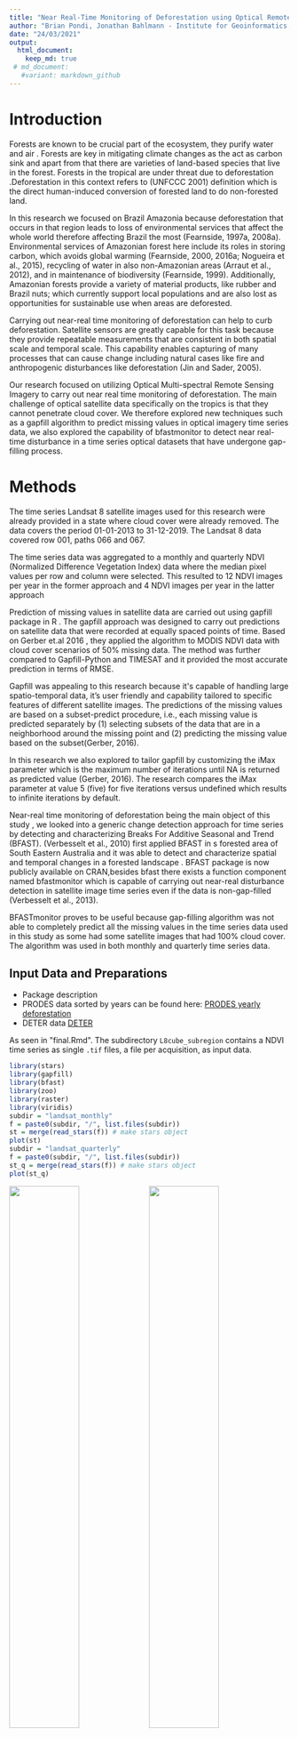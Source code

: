 ```yaml
---
title: "Near Real-Time Monitoring of Deforestation using Optical Remote Sensing Data"
author: "Brian Pondi, Jonathan Bahlmann - Institute for Geoinformatics, Münster"
date: "24/03/2021"
output: 
  html_document:
    keep_md: true
 # md_document:
   #variant: markdown_github
---
```




# Introduction

Forests are known to be crucial  part of the ecosystem, they purify water and air . Forests  are key in mitigating climate changes  as the act as carbon sink and apart from that there are varieties of land-based species that live in the forest. Forests in the tropical are under threat due to deforestation .Deforestation in this context refers  to (UNFCCC 2001) definition which is the direct human-induced conversion of forested land to do non-forested land.

In this research we  focused on Brazil Amazonia because deforestation that occurs in that region leads to loss of environmental services that affect the whole world therefore affecting Brazil the most (Fearnside, 1997a, 2008a).  Environmental services of Amazonian forest here include its roles in storing carbon, which avoids global warming (Fearnside, 2000, 2016a; Nogueira et al., 2015), recycling of water in also non-Amazonian areas (Arraut et al., 2012), and in maintenance of biodiversity (Fearnside, 1999). Additionally, Amazonian forests provide a variety of material products, like rubber and Brazil nuts; which currently support local populations and are also lost as opportunities for sustainable use  when areas are deforested. 

Carrying out near-real time monitoring of deforestation can help to curb deforestation. Satellite sensors are greatly capable for this task because they provide repeatable measurements that are consistent in both spatial scale and temporal scale. This capability enables capturing of many processes that can  cause change including natural cases like fire and anthropogenic disturbances like deforestation (Jin and Sader, 2005).

Our research focused on utilizing Optical Multi-spectral Remote Sensing Imagery to carry out near real time monitoring of deforestation. The main challenge of optical satellite data specifically on the tropics is that they cannot penetrate cloud cover. We therefore explored new techniques such as a gapfill algorithm to  predict missing values in  optical imagery time series data, we also explored the capability of bfastmonitor to detect near real-time disturbance in a time series optical datasets that have undergone gap-filling process.

# Methods

The time series Landsat 8 satellite images used for this research were already provided in a state where cloud cover were already removed. The data covers the period 01-01-2013 to 31-12-2019. 
The Landsat 8 data covered row 001, paths 066 and 067.

The time series data was aggregated to a monthly and quarterly NDVI (Normalized Difference Vegetation Index) data where the median pixel values per row and column were selected. This resulted to 12 NDVI images per year in the former approach and 4 NDVI images per year in the latter approach


Prediction of missing values in satellite data are carried out using gapfill package in R . The gapfill approach was designed to carry out predictions on satellite data that  were recorded at equally spaced points of time.  Based on Gerber et.al 2016 , they applied the algorithm to MODIS NDVI data with cloud cover scenarios of 50% missing data. The method was further compared to Gapfill-Python and TIMESAT  and it provided the most accurate prediction in terms of RMSE.

Gapfill was appealing to this research because it's capable of handling large spatio-temporal data, it’s user friendly and capability tailored to  specific features of different satellite images. The predictions of the missing values are based on a subset-predict procedure, i.e., each missing value is predicted separately by (1) selecting subsets of the data that are in a neighborhood around the missing point and (2) predicting the missing value based on the subset(Gerber, 2016).

In this research we also explored to tailor gapfill by customizing the iMax parameter which is the maximum number of iterations until NA is  returned as predicted value (Gerber, 2016). The research  compares the iMax parameter at value 5 (five)  for  five iterations versus undefined which results to infinite iterations by default.

Near-real time monitoring  of deforestation being the main object of this study ,  we looked into a  generic change detection approach for time series by detecting and characterizing Breaks For Additive Seasonal and Trend (BFAST). (Verbesselt et al., 2010) first applied BFAST in s forested area of South Eastern Australia and it was able to detect and characterize spatial and temporal changes in a forested landscape . BFAST package is now publicly available on CRAN,besides bfast there exists a function component named bfastmonitor which is capable of carrying out near-real disturbance detection  in satellite image time series even if the data is non-gap-filled (Verbesselt et al., 2013).

BFASTmonitor proves to be useful because gap-filling algorithm was not able to completely predict all  the missing values in  the time series data used in this study as some had some satellite images that had 100%  cloud cover. The algorithm was used in both monthly and quarterly time series data.


## Input Data and Preparations

* Package description
* PRODES data sorted by years can be found here: [PRODES yearly deforestation](http://terrabrasilis.dpi.inpe.br/download/dataset/legal-amz-prodes/vector/yearly_deforestation.zip)
* DETER data [DETER](http://terrabrasilis.dpi.inpe.br/file-delivery/download/deter-amz/shape)

As seen in "final.Rmd". The subdirectory `L8cube_subregion` contains a NDVI time series as single `.tif` files, a file per acquisition, as input data.

```r
library(stars)
library(gapfill)
library(bfast)
library(zoo)
library(raster)
library(viridis)
subdir = "landsat_monthly"
f = paste0(subdir, "/", list.files(subdir))
st = merge(read_stars(f)) # make stars object
plot(st)
subdir = "landsat_quarterly"
f = paste0(subdir, "/", list.files(subdir))
st_q = merge(read_stars(f)) # make stars object
plot(st_q)
```

<img src="main_files/figure-html/load-data-1.png" width="50%" /><img src="main_files/figure-html/load-data-2.png" width="50%" />


```r
# load PRODES data
prod <- read_sf("./yearly_deforestation/yearly_deforestation.shp")
prod_3857 <- st_make_valid(st_transform(prod, crs = st_crs(st)))
prod_crop <- st_crop(prod_3857, st) # clip
write_sf(prod_crop, "./yearly_deforestation/PRODES_cropped.shp", overwrite = TRUE)

deter <- read_sf("./yearly_deforestation/deter_public.shp")
deter_3857 <- st_make_valid(st_transform(deter, crs = st_crs(st)))
deter_crop <- st_crop(deter_3857, st)
write_sf(deter_crop, "./yearly_deforestation/DETER_cropped.shp", overwrite = TRUE)
```


```r
prod <- read_sf("./yearly_deforestation/PRODES_cropped.shp")
dete <- read_sf("./yearly_deforestation/DETER_cropped.shp")

cols <- viridis::magma(6)
dete$VIEW_DATE <- as.numeric(format(as.Date(dete$VIEW_DATE, format="%d/%m/%Y"),"%Y")) # year as date

plot(prod["YEAR"], pal = cols[2:4], main = "PRODES Deforestation Data Colored by Year")
plot(dete["VIEW_DATE"], pal = cols, main = "DETER Deforestation Data Colored by Year")
```

<img src="main_files/figure-html/plot-AOI-1.png" width="50%" /><img src="main_files/figure-html/plot-AOI-2.png" width="50%" />

## Prepare for Gapfill

`Gapfill` documentation tells us that as input, a 4-dimensional numeric array is needed, with dimensions x, y, seasonal index (doy), year.

```r
prep_gapfill <- function(st, doy, ts) {
  # st is stars object, doy is day of year vector, ts is number of timesteps per year
  
  # get pixels of whole dataset
  imgdata <- c(st[,,,][[1]])

  # make labels
  xlab <- seq(from = attr(st, "dimensions")[[1]]$offset, by = attr(st, "dimensions")[[1]]$delta, length.out = attr(st, "dimensions")[[1]]$to)
  ylab <- seq(from = attr(st, "dimensions")[[2]]$offset, by = attr(st, "dimensions")[[2]]$delta, length.out = attr(st, "dimensions")[[2]]$to)
  years <- seq(2013,2019,1)

  # make array, transpose
  h <- array(imgdata, dim = c(140, 140, ts, 7), dimnames = list(xlab, ylab, doy, years))
  # x, y is switched between stars and these arrays
  h <- aperm(h, c(2,1,3,4))
  return(h)
}

doy_12 <- c(1, 32, 60, 91, 121, 152, 182, 213, 244, 274, 305, 335)
doy_4 <- c(1, 91, 182, 274)

ma_monthly <- prep_gapfill(st, doy_12, 12)
ma_quarter <- prep_gapfill(st_q, doy_4, 4)
```

## Gapfill


```r
d <- Gapfill(ma_monthly, iMax = 5)
saveRDS(d, "./monthly_iMax5_140_gapfilled.rds")
e <- Gapfill(ma_quarter, iMax = 5)
saveRDS(e, "./quarterly_iMax5_140_gapfilled.rds")
```

### Gapfill Results

```r
gf_monthly <- readRDS("monthly_iMax5_140_gapfilled.rds")
Image(gf_monthly$fill, zlim = c(0.2, 1)) + ggtitle("Gapfilled Monthly Data")
gf_quarterly <- readRDS("quarterly_iMax5_140_gapfilled.rds")
Image(gf_quarterly$fill, zlim = c(0.2, 1)) + ggtitle("Gapfilled Quarterly Data")
```

<img src="main_files/figure-html/load-gapfill-1.png" width="50%" /><img src="main_files/figure-html/load-gapfill-2.png" width="50%" />

### Gapfill Results - Closeup
Here, October to December of 2013 are plotted for comparison. First, The input data is plotted. Below that, the gapfilled dataset are plotted.

```r
Image(ma_monthly[,,10:12,1], zlim = c(0.2, 1)) + ggtitle("Monthly Input Data, Oct - Dec 2013")
Image(ma_quarter[,,4,1], zlim = c(0.2, 1)) + ggtitle("Quarterly Input Data, Last Quarter 2013")
```

<img src="main_files/figure-html/zoom-gapfill-input-1.png" width="50%" /><img src="main_files/figure-html/zoom-gapfill-input-2.png" width="50%" />


```r
Image(gf_monthly$fill[,,10:12,1], zlim = c(0.2, 1)) + ggtitle("Monthly Gapfilled Data, Oct - Dec 2013, iMax = 5")
Image(gf_quarterly$fill[,,4,1], zlim = c(0.2, 1)) + ggtitle("Quarterly Gapfilled Data, Last Quarter 2013, iMax = 5")
```

<img src="main_files/figure-html/zoom_gapfill-1.png" width="50%" /><img src="main_files/figure-html/zoom_gapfill-2.png" width="50%" />

Just to see what the Gapfill algorithm is capable of achieving, observe what it yields when letting `iMax` default to inifity. This allows the function to endlessly increase the neighbourhood for predicting `NA` values.

```r
gf_quarterly_inf <- readRDS("./appendix/quarterly_iMaxInf_140_gapfilled.rds")
Image(gf_quarterly_inf$fill[,,4,1], zlim = c(0.2, 1)) + ggtitle("Quarterly Gapfilled Data, Last Quarter 2013, with iMax=inf")
```

<img src="main_files/figure-html/plot-inf-gf-1.png" width="50%" style="display: block; margin: auto;" />

## Calculate BFAST Over AOI


```r
bfast_on_tile <- function(gapfill_matrix, by, ts, order) {
  dims <- dim(gapfill_matrix)
  result <- matrix(rep(FALSE, dims[1]*dims[2]), ncol = dims[1])
  for (i in 1:dims[1]) { # looping through x
    for (j in 1:dims[2]) { # loops through y
      raw_px_ts <- as.vector(gapfill_matrix[i,j,,]) # create pixel timeseries vector
      px_ts_obj <- as.ts(zoo(raw_px_ts, seq(2013, by = by, length.out = ts))) # make into ts object
      bfm_obj <- bfastmonitor(px_ts_obj, start = 2019, order = order) # bfastmonitor of pixel timeseries
      brkpoint <- bfm_obj$breakpoint
      if(!is.na(brkpoint)) { # if breakpoint is available..
        result[i,j] <- TRUE # .. write TRUE to solution raster
      } else {
        # FALSE
      }
    }
  }
  return(result)
}
```


```r
bfast_monthly2 <- bfast_on_tile(gf_monthly$fill, by = .08333333, ts = 84, order = 2)
bfast_quarter2 <- bfast_on_tile(gf_quarterly$fill, by = 0.25, ts = 28, order = 2)
# order = 2 was chosen because order 3 doesn't work on our quarterly aggreggated data
saveRDS(bfast_monthly2, "bfast_monthly2.rds")
saveRDS(bfast_quarter2, "bfast_quarter2.rds")
# warning: too few observations in history period
```


```r
bfast_monthly <- readRDS("bfast_monthly2.rds")
bfast_quarter <- readRDS("bfast_quarter2.rds")
```

To eliminate errors that may appear in already deforested areas, these arreas are simply excluded, according to PRODES reference data.

```r
# rasterize reference data
# 2019 = TRUE, !2019 = FALSE
ras <- rasterize(prod, as(st[,,,5], "Raster"), "YEAR")
prodes <- aperm(matrix(ras[], ncol = 140), c(2,1))
prodes[prodes < 2019] <- FALSE
prodes[prodes == 2019] <- TRUE
prodes[is.na(prodes)] <- FALSE

rus <- rasterize(dete, as(st[,,,5], "Raster"), "VIEW_DATE")
rus[rus < 2019] <- 0
rus[rus > 2019] <- 0
rus[is.na(rus[])] <- 0
rus[rus != 0] <- 1
deter <- aperm(matrix(rus[], ncol = 140), c(2,1))

# to mask out previous deforestation
# <2019 = TRUE, !<2019 = FALSE
prodes_prev <- aperm(matrix(ras[], ncol = 140), c(2,1))
prodes_prev[prodes_prev < 2019] <- TRUE
prodes_prev[prodes_prev == 2019] <- FALSE
prodes_prev[is.na(prodes_prev)] <- FALSE

# not used, PRODES more conservative
deter_prev <- aperm(matrix(rasterize(dete, as(st[,,,5], "Raster"), "VIEW_DATE")[], ncol = 140), c(2,1))
deter_prev[deter_prev < 2019] <- TRUE
deter_prev[deter_prev >= 2019] <- FALSE
deter_prev[is.na(deter_prev)] <- FALSE

reference <- deter | prodes

bfast_monthly[prodes_prev == 1] <- NA
bfast_quarter[prodes_prev == 1] <- NA
```


```r
table1 <- addmargins(table(bfast_monthly, reference))
table2 <- addmargins(table(bfast_quarter, reference))

accuracies <- function(table1) {
  # overall accuracy
  P0 <- (table1[1] + table1[5]) / table1[9]
  # producer's accuracy, Probability of classifying a pixel correctly
  pa_f <- table1[1] / table1[3] # FALSE
  pa_t <- table1[5] / table1[6] # TRUE
  # user's accuracy, Probability of a pixel being the classified type
  ua_f <- table1[1] / table1[7] # FALSE
  ua_t <- table1[5] / table1[8] # TRUE
  # kappa
  # chance that both TRUE / FALSE randomly
  tr <- (table1[8] / table1[9]) * (table1[6] / table1[9])
  fr <- (table1[7] / table1[9]) * (table1[3] / table1[9])
  Pe <- tr + fr
  kappa <- (P0 - Pe) / (1 - Pe)
  
  return(list("Overall Accuracy" = P0*100, "Prod. Acc. FALSE" = pa_f*100, "Prod. Acc. TRUE" = pa_t*100, "User's Acc. FALSE" = ua_f*100, "User's Acc. TRUE" = ua_t*100, "Kappa" = kappa))
}
```

# Results


```r
Image(bfast_monthly, colbarTitle = "TRUE/FALSE") + ggtitle("Monthly Data") + theme(plot.title = element_text(size=22))
Image(bfast_quarter, colbarTitle = "TRUE/FALSE") + ggtitle("Quarterly Data") + theme(plot.title = element_text(size=22))

Image(prodes, colbarTitle = "TRUE/FALSE") + ggtitle("PRODES Data") + theme(plot.title = element_text(size=22))
Image(reference, colbarTitle = "TRUE/FALSE") + ggtitle("PRODES and DETER Data") + theme(plot.title = element_text(size=22))
```

<img src="main_files/figure-html/results-1.png" width="50%" /><img src="main_files/figure-html/results-2.png" width="50%" /><img src="main_files/figure-html/results-3.png" width="50%" /><img src="main_files/figure-html/results-4.png" width="50%" />


```r
addmargins(table(bfast_monthly, reference))
```

```
##              reference
## bfast_monthly FALSE  TRUE   Sum
##         FALSE 14310   467 14777
##         TRUE    929  2596  3525
##         Sum   15239  3063 18302
```

```r
addmargins(table(bfast_quarter, reference))
```

```
##              reference
## bfast_quarter FALSE  TRUE   Sum
##         FALSE 14070   726 14796
##         TRUE   1169  2337  3506
##         Sum   15239  3063 18302
```

```r
array(c(accuracies(table1), accuracies(table2)), dim = c(6,2), dimnames = list(c("Overall Accuracy", "Prod. Acc. FALSE", "Prod. Acc. TRUE", "User's Acc. FALSE", "User's Acc. TRUE", "Kappa"), c("monthly", "quarterly")))
```

```
##                   monthly   quarterly
## Overall Accuracy  92.37242  89.64594 
## Prod. Acc. FALSE  93.9038   92.32889 
## Prod. Acc. TRUE   84.75351  76.29775 
## User's Acc. FALSE 96.83968  95.09327 
## User's Acc. TRUE  73.64539  66.65716 
## Kappa             0.7418697 0.6487801
```

# Discussion

# Conclusion

# References

Arraut, J. M., Nobre, C., Barbosa, H. M., Obregon, G., and Marengo, J. (2012). Aerial rivers and lakes: looking at large-scale moisture transport and its relation to Amazonia and to subtropical rainfall in South America. Journal of Climate, 25:543–556.

Fearnside, P.M. 1997a. Environmental services as a strategy for sustainable development in rural Amazonia. Ecological Economics 20(1):53-70. 

Fearnside, P.M. 1999. Biodiversity as an environmental service in Brazil's Amazonianforests: Risks, value and conservation. Environmental Conservation 26(4):305-21.

Fearnside, P.M. 2000. Global warming and tropical land-use change: Greenhouse gas emissions from biomass burning, decomposition and soils in forest  conversion, shifting cultivation and secondary vegetation. Climatic Change  46(1-2):115-158

Fearnside, P.M. 2008a. Amazon forest maintenance as a source of environmental services. Anais da Academia Brasileira de Ciências 80(1):101-114.

Gerber F, Furrer R, Schaepman-Strub G, de Jong R, Schaepman ME (2016) Predicting missing values in spatio-temporal satellite data.

Jin, S. M., Sader, S. A., 2005. MODIS time-series imagery for forest disturbance detection and quantification of patch size effects. Remote Sensing of Environment 99 (4), 462–470.

Nogueira, E.M., A.M. Yanai, F.O.R. Fonseca, and P.M. Fearnside. 2015. Carbon stock loss from deforestation through 2013 in Brazilian Amazonia. Global Change 
Biology 21:1271–1292.

UNFCCC 2001 Seventh Conf. of Parties: The Marrakech Accords (Bonn: UNFCCC Secretariat) available at https://unfccc.int/

Verbesselt, J., Hyndman, R., Newnham, G., & Culvenor, D. (2010). Detecting trend and seasonal changes in satellite image time series. 

Verbesselt, J., Zeileis, A., & Herold, M. (2013). Near real-time disturbance detection using satellite image time series.

# Appendix

## A) Investigate `iMax` Parameter of `Gapfill` Function
We investiagted different values for the `iMax` parameter in Gapfill algorithm, and found that results were not significantly different (did neither improve nor impair accuracies), although the calculation using `iMax = infinite`, i.e. completely gapfilled data, resulted in the highest accuracies. The code for this is found here.

Create gapfilled datasets and calculate bfast on tiles.

```r
f <- Gapfill(ma_quarter) # iMax defaults to infinite
saveRDS(f, "./appendix/quarterly_iMaxInf_140_gapfilled.rds")
g <- Gapfill(ma_quarter, iMax = 1) #
saveRDS(g, "./appendix/quarterly_iMax1_140_gapfilled.rds")

bfast_quarter_inf <- bfast_on_tile(f$fill, by = 0.25, ts = 28, order = 2)
bfast_quarter_1 <- bfast_on_tile(g$fill, by = 0.25, ts = 28, order = 2)
saveRDS(bfast_quarter_inf, "./appendix/bfast_quarter_inf.rds")
saveRDS(bfast_quarter_1, "./appendix/bfast_quarter_1.rds")
```

Load results, see above for details.

```r
# load bfast results
bfast_quarter_inf <- readRDS("./appendix/bfast_quarter_inf.rds")
bfast_quarter_1 <- readRDS("./appendix/bfast_quarter_1.rds")
# exclude existing deforestation
bfast_quarter_inf[prodes_prev == 1] <- NA
bfast_quarter_1[prodes_prev == 1] <- NA
# create accuracy tables
table3 <- addmargins(table(bfast_quarter_inf, reference))
table4 <- addmargins(table(bfast_quarter_1, reference))
# print
array(c(accuracies(table4), accuracies(table2), accuracies(table3)), dim = c(6,3), dimnames = list(c("Overall Accuracy", "Prod. Acc. FALSE", "Prod. Acc. TRUE", "User's Acc. FALSE", "User's Acc. TRUE", "Kappa"), c("iMax = 1", "iMax = 5", "iMax = inf")))
```

```
##                   iMax = 1  iMax = 5  iMax = inf
## Overall Accuracy  89.62408  89.64594  89.78254  
## Prod. Acc. FALSE  92.30921  92.32889  92.49951  
## Prod. Acc. TRUE   76.2651   76.29775  76.2651   
## User's Acc. FALSE 95.08585  95.09327  95.09546  
## User's Acc. TRUE  66.59065  66.65716  67.14573  
## Kappa             0.6481255 0.6487801 0.6522559
```

## B) Investigate `order` Parameter of Function `bfastmonitor`

To make sure that by changing the value of parameter `order` from 3 (default) to 2, no completely unexpected effects are introduced, a quick try-out is done here. The value 2 actually leads to the worst accuracy, but the difference is not considered significant.

```r
bfast_monthly1 <- bfast_on_tile(gf_monthly$fill, by = .08333333, ts = 84, order = 1)
saveRDS(bfast_monthly1, "./appendix/bfast_monthly1.rds")
bfast_monthly3 <- bfast_on_tile(gf_monthly$fill, by = .08333333, ts = 84, order = 3)
saveRDS(bfast_monthly3, "./appendix/bfast_monthly3.rds")
```


```r
bfast_monthly1 <- readRDS("./appendix/bfast_monthly1.rds")
bfast_monthly3 <- readRDS("./appendix/bfast_monthly3.rds")

bfast_monthly1[prodes_prev == 1] <- NA
bfast_monthly3[prodes_prev == 1] <- NA
# create accuracy tables
table5 <- addmargins(table(bfast_monthly1, reference))
table6 <- addmargins(table(bfast_monthly3, reference))
# print
array(c(accuracies(table5), accuracies(table1), accuracies(table6)), dim = c(6,3), dimnames = list(c("Overall Accuracy", "Prod. Acc. FALSE", "Prod. Acc. TRUE", "User's Acc. FALSE", "User's Acc. TRUE", "Kappa"), c("order = 1", "order = 2", "order = 3")))
```

```
##                   order = 1 order = 2 order = 3
## Overall Accuracy  92.42159  92.37242  92.59644 
## Prod. Acc. FALSE  93.92349  93.9038   94.17285 
## Prod. Acc. TRUE   84.9494   84.75351  84.75351 
## User's Acc. FALSE 96.87965  96.83968  96.84843 
## User's Acc. TRUE  73.75283  73.64539  74.51206 
## Kappa             0.7436284 0.7418697 0.7481808
```

## C) Gapfill vs No Gapfill

To investigate what kind of effect the Gapfill function has in the first place, since BFAST doesn't necessarily need a gapfilling method.

```r
bfast_monthly_nofill <- bfast_on_tile(ma_monthly, by = .08333333, ts = 84, order = 2)
saveRDS(bfast_monthly_nofill, "./appendix/bfast_monthly_nofill.rds")
```


```r
bfast_monthly_nofill <- readRDS("./appendix/bfast_monthly_nofill.rds")

bfast_monthly_nofill[prodes_prev == 1] <- NA
# create accuracy tables
table7 <- addmargins(table(bfast_monthly_nofill, reference))
# print
array(c(accuracies(table1), accuracies(table7)), dim = c(6,2), dimnames = list(c("Overall Accuracy", "Prod. Acc. FALSE", "Prod. Acc. TRUE", "User's Acc. FALSE", "User's Acc. TRUE", "Kappa"), c("Gapfilled Data", "Original Data")))
```

```
##                   Gapfilled Data Original Data
## Overall Accuracy  92.37242       90.92995     
## Prod. Acc. FALSE  93.9038        92.01391     
## Prod. Acc. TRUE   84.75351       85.53706     
## User's Acc. FALSE 96.83968       96.93744     
## User's Acc. TRUE  73.64539       68.28251     
## Kappa             0.7418697      0.7043996
```

